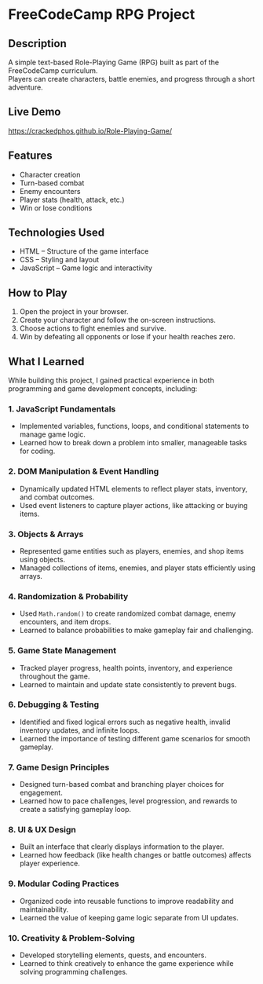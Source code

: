 # FreeCodeCamp RPG Project

## Description
A simple text-based Role-Playing Game (RPG) built as part of the FreeCodeCamp curriculum.  
Players can create characters, battle enemies, and progress through a short adventure.

## Live Demo
https://crackedphos.github.io/Role-Playing-Game/

## Features
- Character creation  
- Turn-based combat  
- Enemy encounters  
- Player stats (health, attack, etc.)  
- Win or lose conditions  

## Technologies Used
- HTML – Structure of the game interface  
- CSS – Styling and layout  
- JavaScript – Game logic and interactivity  

## How to Play
1. Open the project in your browser.  
2. Create your character and follow the on-screen instructions.  
3. Choose actions to fight enemies and survive.  
4. Win by defeating all opponents or lose if your health reaches zero.  

## What I Learned
While building this project, I gained practical experience in both programming and game development concepts, including:

### 1. JavaScript Fundamentals
- Implemented variables, functions, loops, and conditional statements to manage game logic.  
- Learned how to break down a problem into smaller, manageable tasks for coding.

### 2. DOM Manipulation & Event Handling
- Dynamically updated HTML elements to reflect player stats, inventory, and combat outcomes.  
- Used event listeners to capture player actions, like attacking or buying items.

### 3. Objects & Arrays
- Represented game entities such as players, enemies, and shop items using objects.  
- Managed collections of items, enemies, and player stats efficiently using arrays.

### 4. Randomization & Probability
- Used `Math.random()` to create randomized combat damage, enemy encounters, and item drops.  
- Learned to balance probabilities to make gameplay fair and challenging.

### 5. Game State Management
- Tracked player progress, health points, inventory, and experience throughout the game.  
- Learned to maintain and update state consistently to prevent bugs.

### 6. Debugging & Testing
- Identified and fixed logical errors such as negative health, invalid inventory updates, and infinite loops.  
- Learned the importance of testing different game scenarios for smooth gameplay.

### 7. Game Design Principles
- Designed turn-based combat and branching player choices for engagement.  
- Learned how to pace challenges, level progression, and rewards to create a satisfying gameplay loop.

### 8. UI & UX Design
- Built an interface that clearly displays information to the player.  
- Learned how feedback (like health changes or battle outcomes) affects player experience.

### 9. Modular Coding Practices
- Organized code into reusable functions to improve readability and maintainability.  
- Learned the value of keeping game logic separate from UI updates.

### 10. Creativity & Problem-Solving
- Developed storytelling elements, quests, and encounters.  
- Learned to think creatively to enhance the game experience while solving programming challenges.

